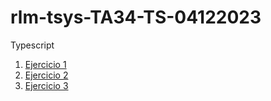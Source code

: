 # rlm-tsys-TA34-TS-04122023
Typescript
1. [Ejercicio 1](https://robertiki2001.github.io/rlm-tsys-TA34-TS-04122023/rlm-tsys-TA34-TS-04122023/Ej1/)
2. [Ejercicio 2](https://robertiki2001.github.io/rlm-tsys-TA34-TS-04122023/rlm-tsys-TA34-TS-04122023/Ej2/)
3. [Ejercicio 3](https://robertiki2001.github.io/rlm-tsys-TA34-TS-04122023/rlm-tsys-TA34-TS-04122023/Ej3/)
